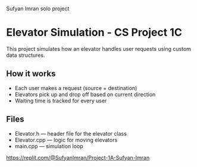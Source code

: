 

Sufyan Imran solo project
# Elevator Simulation - CS Project 1C

This project simulates how an elevator handles user requests using custom data structures.

## How it works
- Each user makes a request (source + destination)
- Elevators pick up and drop off based on current direction
- Waiting time is tracked for every user

## Files
- Elevator.h — header file for the elevator class
- Elevator.cpp — logic for moving elevators
- main.cpp — simulation loop

https://replit.com/@SufyanImran/Project-1A-Sufyan-Imran

